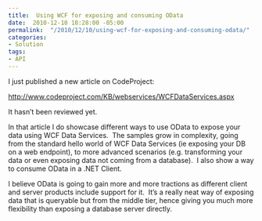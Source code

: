 ```yaml
---
title:  Using WCF for exposing and consuming OData
date:  2010-12-10 18:28:00 -05:00
permalink:  "/2010/12/10/using-wcf-for-exposing-and-consuming-odata/"
categories:
- Solution
tags:
- API
---
```

<p>I just published a new article on CodeProject:</p>  <p><a title="http://www.codeproject.com/KB/webservices/WCFDataServices.aspx" href="http://www.codeproject.com/KB/webservices/WCFDataServices.aspx">http://www.codeproject.com/KB/webservices/WCFDataServices.aspx</a></p>  <p>It hasn’t been reviewed yet.</p>  <p>In that article I do showcase different ways to use OData to expose your data using WCF Data Services.&#160; The samples grow in complexity, going from the standard hello world of WCF Data Services (ie exposing your DB on a web endpoint), to more advanced scenarios (e.g. transforming your data or even exposing data not coming from a database).&#160; I also show a way to consume OData in a .NET Client.</p>  <p>I believe OData is going to gain more and more tractions as different client and server products include support for it.&#160; It’s a really neat way of exposing data that is queryable but from the middle tier, hence giving you much more flexibility than exposing a database server directly.</p>